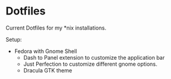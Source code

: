 # Dotfiles

Current Dotfiles for my \*nix installations.

Setup:

- Fedora with Gnome Shell
  - Dash to Panel extension to customize the application bar
  - Just Perfection to customize different gnome options.
  - Dracula GTK theme
